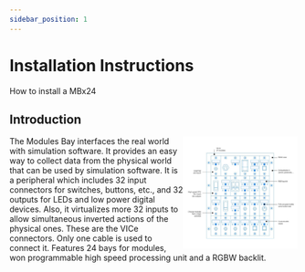 ```yaml
---
sidebar_position: 1
---
```


# Installation Instructions

How to install a MBx24

## Introduction

<img align="right" width="200" src="../../../../static/img/MBx24.svg">
The Modules Bay  interfaces the real world with simulation software. It provides an easy way to collect data from the physical world that can be used by simulation software.
It is a peripheral which includes 32 input connectors for switches, buttons, etc., and 32 outputs for LEDs and low power digital devices. Also, it virtualizes more 32 inputs to allow simultaneous inverted actions of the physical ones. These are the VICe connectors.
Only one cable is used to connect it.
Features 24 bays for modules, won programmable high speed processing unit and a RGBW backlit.
